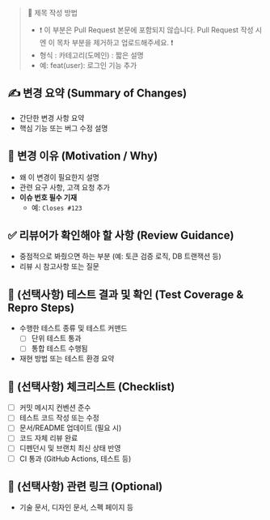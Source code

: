 > 🔖 제목 작성 방법
> - ❗ 이 부분은 Pull Request 본문에 포함되지 않습니다. Pull Request 작성 시엔 이 목차 부분을 제거하고 업로드해주세요. ❗
> - 형식 : 카테고리(도메인) : 짧은 설명
> - 예: feat(user): 로그인 기능 추가


## ✍️ 변경 요약 (Summary of Changes)
- 간단한 변경 사항 요약
- 핵심 기능 또는 버그 수정 설명

## 🧠 변경 이유 (Motivation / Why)
- 왜 이 변경이 필요한지 설명
- 관련 요구 사항, 고객 요청 추가
- **이슈 번호 필수 기재**
  - 예: `Closes #123`

## ✅ 리뷰어가 확인해야 할 사항 (Review Guidance)
- 중점적으로 봐줬으면 하는 부분 (예: 토큰 검증 로직, DB 트랜잭션 등)
- 리뷰 시 참고사항 또는 질문

## 🧪 (선택사항) 테스트 결과 및 확인 (Test Coverage & Repro Steps)
- 수행한 테스트 종류 및 테스트 커맨드
  - [ ] 단위 테스트 통과
  - [ ] 통합 테스트 수행됨  
- 재현 방법 또는 테스트 환경 요약

## 🧾 (선택사항) 체크리스트 (Checklist)
- [ ] 커밋 메시지 컨벤션 준수
- [ ] 테스트 코드 작성 또는 수정
- [ ] 문서/README 업데이트 (필요 시)
- [ ] 코드 자체 리뷰 완료
- [ ] 디펜던시 및 브랜치 최신 상태 반영
- [ ] CI 통과 (GitHub Actions, 테스트 등)

## 📎 (선택사항) 관련 링크 (Optional)
- 기술 문서, 디자인 문서, 스펙 페이지 등

